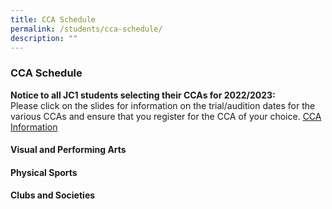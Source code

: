 ```yaml
---
title: CCA Schedule
permalink: /students/cca-schedule/
description: ""
---
```

### **CCA Schedule**
**Notice to all JC1 students selecting their CCAs for 2022/2023:**<br>
Please click on the slides for information on the trial/audition dates for the various CCAs and ensure that you register for the CCA of your choice. [CCA Information](https://docs.google.com/presentation/d/1iKzZrrKP9TpC182T72u44ogV3Re4b6qoRoyzJCxwWDY/edit#slide=id.g7d8fc49b24_73_63)

#### **Visual and Performing Arts**



#### **Physical Sports**



#### **Clubs and Societies**

